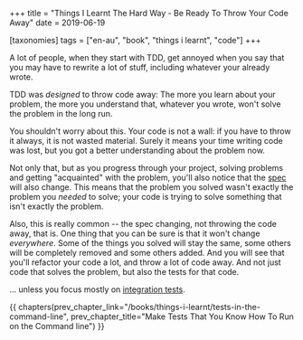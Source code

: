 +++
title = "Things I Learnt The Hard Way - Be Ready To Throw Your Code Away"
date = 2019-06-19

[taxonomies]
tags = ["en-au", "book", "things i learnt", "code"]
+++

A lot of people, when they start with TDD, get annoyed when you say that you
may have to rewrite a lot of stuff, including whatever your already wrote.

<!-- more -->

TDD was _designed_ to throw code away: The more you learn about your problem,
the more you understand that, whatever you wrote, won't solve the problem in
the long run.

You shouldn't worry about this. Your code is not a wall: if you have to throw
it always, it is not wasted material. Surely it means your time writing code
was lost, but you got a better understanding about the problem now.

Not only that, but as you progress through your project, solving problems and
getting "acquainted" with the problem, you'll also notice that the
[spec](/books/things-i-learnt/spec-first) will also change. This means that the problem you solved
wasn't exactly the problem you _needed_ to solve; your code is trying to solve
something that isn't exactly the problem.

Also, this is really common -- the spec changing, not throwing the code away,
that is. One thing that you can be sure is that it won't change _everywhere_.
Some of the things you solved will stay the same, some others will be
completely removed and some others added. And you will see that you'll
refactor your code a lot, and throw a lot of code away. And not just code that
solves the problem, but also the tests for that code.

... unless you focus mostly on [integration
tests](/books/things-i-learnt/integration-tests).

{{ chapters(prev_chapter_link="/books/things-i-learnt/tests-in-the-command-line", prev_chapter_title="Make Tests That You Know How To Run on the Command line") }}
